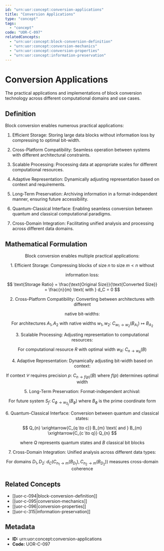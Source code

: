 ```yaml
---
id: "urn:uor:concept:conversion-applications"
title: "Conversion Applications"
type: "concept"
tags:
  - "concept"
code: "UOR-C-097"
relatedConcepts:
  - "urn:uor:concept:block-conversion-definition"
  - "urn:uor:concept:conversion-mechanics"
  - "urn:uor:concept:conversion-properties"
  - "urn:uor:concept:information-preservation"
---
```


# Conversion Applications

The practical applications and implementations of block conversion technology across different computational domains and use cases.

## Definition

Block conversion enables numerous practical applications:

1. Efficient Storage: Storing large data blocks without information loss by compressing to optimal bit-width.

2. Cross-Platform Compatibility: Seamless operation between systems with different architectural constraints.

3. Scalable Processing: Processing data at appropriate scales for different computational resources.

4. Adaptive Representation: Dynamically adjusting representation based on context and requirements.

5. Long-Term Preservation: Archiving information in a format-independent manner, ensuring future accessibility.

6. Quantum-Classical Interface: Enabling seamless conversion between quantum and classical computational paradigms.

7. Cross-Domain Integration: Facilitating unified analysis and processing across different data domains.

## Mathematical Formulation

$$
\text{Block conversion enables multiple practical applications:}
$$

$$
\text{1. Efficient Storage: Compressing blocks of size } n \text{ to size } m < n \text{ without}
$$

$$
\text{   information loss:}
$$

$$
\text{Storage Ratio} = \frac{\text{Original Size}}{\text{Converted Size}} = \frac{n}{m} \text{ with } d_C = 0
$$

$$
\text{2. Cross-Platform Compatibility: Converting between architectures with different}
$$

$$
\text{   native bit-widths:}
$$

$$
\text{For architectures } A_1, A_2 \text{ with native widths } w_1, w_2:\; C_{w_1 \to w_2}(B_{A_1}) \mapsto B_{A_2}
$$

$$
\text{3. Scalable Processing: Adjusting representation to computational resources:}
$$

$$
\text{For computational resource } R \text{ with optimal width } w_R:\; C_{n \to w_R}(B)
$$

$$
\text{4. Adaptive Representation: Dynamically adjusting bit-width based on context:}
$$

$$
\text{If context } \mathcal{C} \text{ requires precision } p:\; C_{n \to f(p)}(B) \text{ where } f(p) \text{ determines optimal width}
$$

$$
\text{5. Long-Term Preservation: Format-independent archival:}
$$

$$
\text{For future system } S_f:\; C_{\phi \to w_{S_f}}(B_{\phi}) \text{ where } B_{\phi} \text{ is the prime coordinate form}
$$

$$
\text{6. Quantum-Classical Interface: Conversion between quantum and classical states:}
$$

$$
Q_{n} \xrightarrow{C_{q \to c}} B_{m} \text{ and } B_{m} \xrightarrow{C_{c \to q}} Q_{n}
$$

$$
\text{where } Q \text{ represents quantum states and } B \text{ classical bit blocks}
$$

$$
\text{7. Cross-Domain Integration: Unified analysis across different data types:}
$$

$$
\text{For domains } D_1, D_2:\; d_C(C_{n_1 \to m}(B_{D_1}), C_{n_2 \to m}(B_{D_2})) \text{ measures cross-domain coherence}
$$

## Related Concepts

- [[uor-c-094|block-conversion-definition]]
- [[uor-c-095|conversion-mechanics]]
- [[uor-c-096|conversion-properties]]
- [[uor-c-315|information-preservation]]

## Metadata

- **ID:** urn:uor:concept:conversion-applications
- **Code:** UOR-C-097
